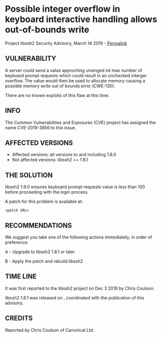 Possible integer overflow in keyboard interactive handling allows out-of-bounds write
=======================================

Project libssh2 Security Advisory, March 14 2019 -
[Permalink](https://www.libssh2.org/CVE-2019-3856.html)

VULNERABILITY
-------------

A server could send a value approching unsinged int max number of keyboard
prompt requests which could result in an unchecked interger overflow. The value
would then be used to allocate memory causing a possible memory write out of
bounds error (CWE-130).


There are no known exploits of this flaw at this time.

INFO
----

The Common Vulnerabilities and Exposures (CVE) project has assigned the name
CVE-2019-3856 to this issue.

AFFECTED VERSIONS
-----------------

- Affected versions: all versions to and including 1.8.0
- Not affected versions: libssh2 >= 1.8.1

THE SOLUTION
------------

libssh2 1.9.0 ensures keyboard prompt requests value is less than 100 before
proceeding with the login process.


A patch for this problem is available at:

    <patch URL>

RECOMMENDATIONS
---------------

We suggest you take one of the following actions immediately, in order of
preference:

A - Upgrade to libssh2 1.8.1 or later

B - Apply the patch and rebuild libssh2

TIME LINE
---------

It was first reported to the libssh2 project on Dec 3 2018 by Chris Coulson.

libssh2 1.8.1 was released on <date>, coordinated with the
publication of this advisory.

CREDITS
-------

Reported by Chris Coulson of Canonical Ltd.
